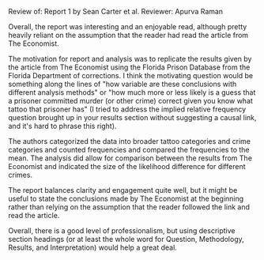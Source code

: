 Review of: Report 1 by Sean Carter et al.
Reviewer: Apurva Raman

Overall, the report was interesting and an enjoyable read, although pretty heavily reliant on the assumption that the reader had read the article from The Economist.

The motivation for report and analysis was to replicate the results given by the article from The Economist using the Florida Prison Database from the Florida Department of corrections. I think the motivating question would be something along the lines of "how variable are these conclusions with different analysis methods" or "how much more or less likely is a guess that a prisoner committed murder (or other crime) correct given you know what tattoo that prisoner has" (I tried to address the implied relative frequency question brought up in your results section without suggesting a causal link, and it's hard to phrase this right).

The authors categorized the data into broader tattoo categories and crime categories and counted frequencies and compared the frequencies to the mean. The analysis did allow for comparison between the results from The Economist and indicated the size of the likelihood difference for different crimes.

The report balances clarity and engagement quite well, but it might be useful to state the conclusions made by The Economist at the beginning rather than relying on the assumption that the reader followed the link and read the article.

Overall, there is a good level of professionalism, but using descriptive section headings (or at least the whole word for Question, Methodology, Results, and Interpretation) would help a great deal.
